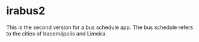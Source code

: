 # irabus2
This is the second version for a bus schedule app. The bus schedule refers to the cities of Iracemápolis and Limeira.
